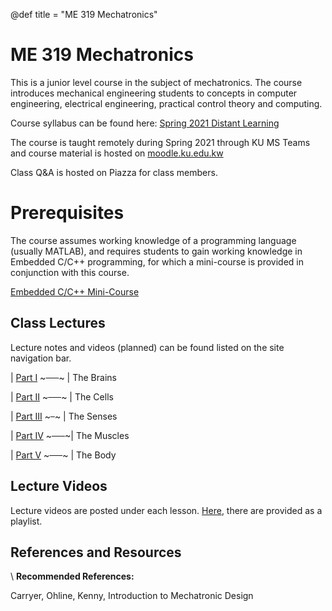 @def title = "ME 319 Mechatronics"
<!-- @def tags = ["syntax", "code"] -->
<!-- @def hascode = true -->
# ME 319 Mechatronics

<!-- \tableofcontents -->

This is a junior level course in the subject of mechatronics. The course introduces mechanical engineering students to concepts in computer engineering, electrical engineering, practical control theory and computing. 


Course syllabus can be found here: 
[Spring 2021 Distant Learning](assets/syllabus/ME319_Syllabus_DL_Spring2021.pdf)

The course is taught remotely during Spring 2021 through KU MS Teams and course material is hosted on [moodle.ku.edu.kw](https://moodle.ku.edu.kw)

Class Q&A is hosted on Piazza for class members.

# Prerequisites
The course assumes working knowledge of a programming language (usually MATLAB), and requires students to gain working knowledge in Embedded C/C++ programming, for which a mini-course is provided in conjunction with this course.

[Embedded C/C++ Mini-Course](https://alsaibie.github.io/embeddedcpp_course)


## Class Lectures
Lecture notes and videos (planned) can be found listed on the site navigation bar.

| [Part I](part_i/introduction/index.html)   ~~~&ensp;&ensp;&ensp;~~~ |  The Brains

| [Part II](part_ii/introduction/index.html) ~~~&emsp;&ensp;~~~ | The Cells

| [Part III](part_iii/introduction/index.html) ~~~&ensp;~~~ | The Senses

| [Part IV](part_iv/introduction/index.html) ~~~&ensp;&ensp;&ensp;~~~| The Muscles

| [Part V](part_v/introduction/index.html)  ~~~&ensp;&ensp;&ensp;~~~ | The Body

## Lecture Videos

Lecture videos are posted under each lesson. [Here](/videos), there are provided as a playlist. 

## References and Resources
\\
**Recommended References:**

Carryer, Ohline, Kenny, Introduction to Mechatronic Design
